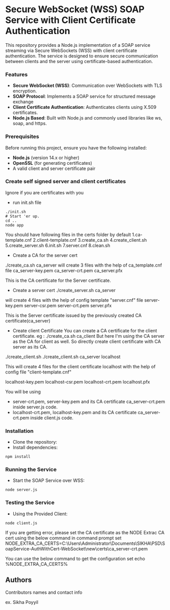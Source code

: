# Secure WebSocket (WSS) SOAP Service with Client Certificate Authentication

This repository provides a Node.js implementation of a SOAP service streaming via Secure WebSockets (WSS) with client certificate authentication. The service is designed to ensure secure communication between clients and the server using certificate-based authentication.


### Features

* **Secure WebSocket (WSS)**: Communication over WebSockets with TLS encryption.
* **SOAP Protocol**: Implements a SOAP service for structured message exchange
* **Client Certificate Authentication**: Authenticates clients using X.509 certificates.
* **Node.js Based**: Built with Node.js and commonly used libraries like ws, soap, and https.


### Prerequisites

Before running this project, ensure you have the following installed:

* **Node.js** (version 14.x or higher)
* **OpenSSL** (for generating certificates)
* A valid client and server certificate pair

### Create self signed server and client certificates
Ignore if you are certificates with you

* run init.sh file
```
./init.sh
# Start 'er up.
cd ..
node app

```
You should have following files in the certs folder by default
1.ca-template.cnf
2.client-template.cnf
3.create_ca.sh
4.create_client.sh
5.create_server.sh
6.init.sh
7.server.cnf
8.clean.sh

* Create a CA for the server cert 

./create_ca.sh ca_server
will create 3 files with the help of ca_template.cnf file
ca_server-key.pem
ca_server-crt.pem
ca_server.pfx

This is the CA certificate for the Server certificate.

* Create a server cert 
./create_server.sh ca_server

will create 4 files with the help of config template "server.cnf" file
server-key.pem
server-csr.pem
server-crt.pem
server.pfx

This is the Server certificate issued by the previously created CA certificate(ca_server)


* Create client Certificate 
You can create a CA certificate for the client certificate. 
eg : ./create_ca.sh ca_client
But here I'm using the CA server as the CA for client as well. So directly create client certificate with CA server as its CA.

./create_client.sh <CA certificate name> <client certificate name>
./create_client.sh ca_server localhost

This will create 4 files for the client certificate localhost with the help of config file "client-template.cnf"

localhost-key.pem
localhost-csr.pem
localhost-crt.pem
localhost.pfx

You will be using 
* server-crt.pem, server-key.pem and its CA certificate ca_server-crt.pem inside server.js code.
* localhost-crt.pem, localhost-key.pem and its CA certificate ca_server-crt.pem inside client.js code.

### Installation

* Clone the repository:
* Install dependencies:
```
npm install
```

### Running the Service

* Start the SOAP Service over WSS:
```
node server.js
```

### Testing the Service

* Using the Provided Client:

```
node client.js
```
If you are getting error, please set the CA certificate as the NODE Extrac CA cert using the below command in command prompt
set NODE_EXTRA_CA_CERTS=C:\Users\Administrator\Documents\SIKHA\PSD\SoapService-AuthWithCert-WebSocket\new\certs\ca_server-crt.pem


You can use the below command to get the configuration set 
echo %NODE_EXTRA_CA_CERTS%
## Authors

Contributors names and contact info

ex. Sikha Poyyil

